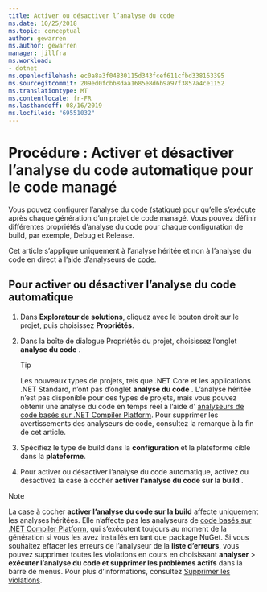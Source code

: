 ```yaml
---
title: Activer ou désactiver l’analyse du code
ms.date: 10/25/2018
ms.topic: conceptual
author: gewarren
ms.author: gewarren
manager: jillfra
ms.workload:
- dotnet
ms.openlocfilehash: ec0a8a3f04830115d343fcef611cfbd338163395
ms.sourcegitcommit: 209ed0fcbb8daa1685e8d6b9a97f3857a4ce1152
ms.translationtype: MT
ms.contentlocale: fr-FR
ms.lasthandoff: 08/16/2019
ms.locfileid: "69551032"
---
```

# <a name="how-to-enable-and-disable-automatic-code-analysis-for-managed-code"></a>Procédure : Activer et désactiver l’analyse du code automatique pour le code managé

Vous pouvez configurer l’analyse du code (statique) pour qu’elle s’exécute après chaque génération d’un projet de code managé. Vous pouvez définir différentes propriétés d’analyse du code pour chaque configuration de build, par exemple, Debug et Release.

Cet article s’applique uniquement à l’analyse héritée et non à l’analyse du code en direct à l’aide d’analyseurs de [code](roslyn-analyzers-overview.md).

## <a name="to-enable-or-disable-automatic-code-analysis"></a>Pour activer ou désactiver l’analyse du code automatique

1. Dans **Explorateur de solutions**, cliquez avec le bouton droit sur le projet, puis choisissez **Propriétés**.

1. Dans la boîte de dialogue Propriétés du projet, choisissez l’onglet **analyse du code** .

   > [!TIP]
   > Les nouveaux types de projets, tels que .NET Core et les applications .NET Standard, n’ont pas d’onglet **analyse du code** . L’analyse héritée n’est pas disponible pour ces types de projets, mais vous pouvez obtenir une analyse du code en temps réel à l’aide d' [analyseurs de code basés sur .NET Compiler Platform](roslyn-analyzers-overview.md). Pour supprimer les avertissements des analyseurs de code, consultez la remarque à la fin de cet article.

1. Spécifiez le type de build dans la **configuration** et la plateforme cible dans la **plateforme**.

1. Pour activer ou désactiver l’analyse du code automatique, activez ou désactivez la case à cocher **activer l’analyse du code sur la build** .

> [!NOTE]
> La case à cocher **activer l’analyse du code sur la build** affecte uniquement les analyses héritées. Elle n’affecte pas les analyseurs de [code basés sur .NET Compiler Platform](roslyn-analyzers-overview.md), qui s’exécutent toujours au moment de la génération si vous les avez installés en tant que package NuGet. Si vous souhaitez effacer les erreurs de l’analyseur de la **liste d’erreurs**, vous pouvez supprimer toutes les violations en cours en choisissant **analyser** > **exécuter l’analyse du code et supprimer les problèmes actifs** dans la barre de menus. Pour plus d’informations, consultez [Supprimer les violations](use-roslyn-analyzers.md#suppress-violations).
